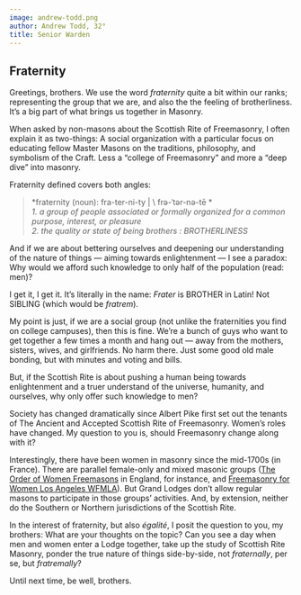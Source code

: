```yaml
---
image: andrew-todd.png
author: Andrew Todd, 32°
title: Senior Warden
---
```


## Fraternity
Greetings, brothers. We use the word _fraternity_ quite a bit within our ranks; representing the group that we are, and also the the feeling of brotherliness. It’s a big part of what brings us together in Masonry.

When asked by non-masons about the Scottish Rite of Freemasonry, I often explain it as two-things: A social organization with a particular focus on educating fellow Master Masons on the traditions, philosophy, and symbolism of the Craft. Less a “college of Freemasonry” and more a “deep dive” into masonry.

Fraternity defined covers both angles:

> *fraternity (noun): fra-ter-ni-ty | \ frə-ˈtər-nə-tē \*  
> *1. a group of people associated or formally organized for a common purpose, interest, or pleasure*  
> *2. the quality or state of being brothers : BROTHERLINESS*  

And if we are about bettering ourselves and deepening our understanding of the nature of things — aiming towards enlightenment — I see a paradox: Why would we afford such knowledge to only half of the population (read: men)?

I get it, I get it. It’s literally in the name: *Frater* is BROTHER in Latin! Not SIBLING (which would be *fratrem*).

My point is just, if we are a social group (not unlike the fraternities you find on college campuses), then this is fine. We’re a bunch of guys who want to get together a few times a month and hang out — away from the mothers, sisters, wives, and girlfriends. No harm there. Just some good old male bonding, but with minutes and voting and bills.

But, if the Scottish Rite is about pushing a human being towards enlightenment and a truer understand of the universe, humanity, and ourselves, why only offer such knowledge to men?

Society has changed dramatically since Albert Pike first set out the tenants of The Ancient and Accepted Scottish Rite of Freemasonry. Women’s roles have changed. My question to you is, should Freemasonry change along with it?

Interestingly, there have been women in masonry since the mid-1700s (in France). There are parallel female-only and mixed masonic groups ([The Order of Women Freemasons](https://en.wikipedia.org/wiki/Order_of_Women_Freemasons) in England, for instance, and [Freemasonry for Women Los Angeles WFMLA](https://www.wfmla.com)). But Grand Lodges don’t allow regular masons to participate in those groups’ activities. And, by extension, neither do the Southern or Northern jurisdictions of the Scottish Rite.

In the interest of fraternity, but also *égalité*, I posit the question to you, my brothers: What are your thoughts on the topic? Can you see a day when men and women enter a Lodge together, take up the study of Scottish Rite Masonry, ponder the true nature of things side-by-side, not *fraternally*, per se, but *fratremally*?

Until next time, be well, brothers.
